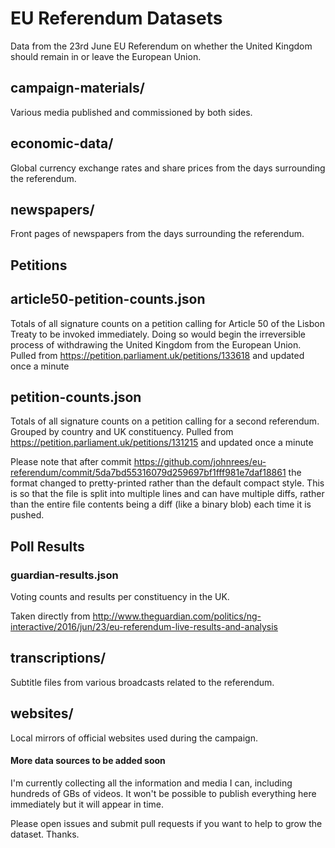 # EU Referendum Datasets

Data from the 23rd June EU Referendum on whether the United Kingdom should remain in or leave the European Union.

## campaign-materials/

Various media published and commissioned by both sides.

## economic-data/

Global currency exchange rates and share prices from the days surrounding the referendum.

## newspapers/

Front pages of newspapers from the days surrounding the referendum.

## Petitions

## article50-petition-counts.json

Totals of all signature counts on a petition calling for Article 50 of the Lisbon Treaty to be invoked immediately. Doing so would begin the irreversible process of withdrawing the United Kingdom from the European Union. Pulled from https://petition.parliament.uk/petitions/133618 and updated once a minute

## petition-counts.json

Totals of all signature counts on a petition calling for a second referendum. Grouped by country and UK constituency. Pulled from https://petition.parliament.uk/petitions/131215 and updated once a minute

Please note that after commit https://github.com/johnrees/eu-referendum/commit/5da7bd55316079d259697bf1fff981e7daf18861 the format changed to pretty-printed rather than the default compact style. This is so that the file is split into multiple lines and can have multiple diffs, rather than the entire file contents being a diff (like a binary blob) each time it is pushed.

## Poll Results

### guardian-results.json

Voting counts and results per constituency in the UK.

Taken directly from http://www.theguardian.com/politics/ng-interactive/2016/jun/23/eu-referendum-live-results-and-analysis

## transcriptions/

Subtitle files from various broadcasts related to the referendum.

## websites/

Local mirrors of official websites used during the campaign.

#### More data sources to be added soon

I'm currently collecting all the information and media I can, including hundreds of GBs of videos. It won't be possible to publish everything here immediately but it will appear in time.

Please open issues and submit pull requests if you want to help to grow the dataset. Thanks.
